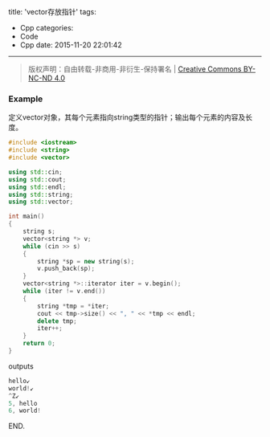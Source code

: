 title: 'vector存放指针'
tags:
  - Cpp
categories:
  - Code
  - Cpp
date: 2015-11-20 22:01:42
---

> 版权声明：自由转载-非商用-非衍生-保持署名 | [Creative Commons BY-NC-ND 4.0](https://creativecommons.org/licenses/by-nc-nd/4.0/)

### Example ###

定义vector对象，其每个元素指向string类型的指针；输出每个元素的内容及长度。

<!-- more -->

```C++
#include <iostream>
#include <string>
#include <vector>

using std::cin;
using std::cout;
using std::endl;
using std::string;
using std::vector;

int main()
{
	string s;
	vector<string *> v;
	while (cin >> s)
	{
		string *sp = new string(s);
		v.push_back(sp);
	}
	vector<string *>::iterator iter = v.begin();
	while (iter != v.end()) 
	{
		string *tmp = *iter;
		cout << tmp->size() << ", " << *tmp << endl;
		delete tmp;
		iter++;
	}
	return 0;
}
```

outputs

```C++
hello↙
world!↙
^Z↙
5, hello
6, world!
```

END.